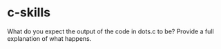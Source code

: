 c-skills
========
What do you expect the output of the code in dots.c to be?
Provide a full explanation of what happens.

